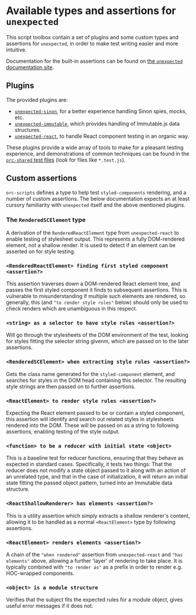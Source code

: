 # Available types and assertions for `unexpected`

This script toolbox contain a set of plugins and some custom types and assertions for `unexpected`, in order to make test writing easier and more intuitive.

Documentation for the built-in assertions can be found on [the `unexpected` documentation site](http://unexpected.js.org/).

## Plugins

The provided plugins are:

- [`unexpected-sinon`](http://unexpected.js.org/unexpected-sinon/), for a better experience handling Sinon spies, mocks, etc.
- [`unexpected-immutable`](https://github.com/erikmueller/unexpected-immutable#readme), which provides handling of Immutable.js data structures.
- [`unexpected-react`](http://bruderstein.github.io/unexpected-react/), to handle React component testing in an organic way.

These plugins provide a wide array of tools to make for a pleasant testing experience, and demonstrations of common techniques can be found in the [`orc-shared` test files](https://github.com/Orckestra/orc-shared/tree/master/src) (look for files like `*.test.js`).

## Custom assertions

`orc-scripts` defines a type to help test `styled-components` rendering, and a number of custom assertions. The below documentation expects an at least cursory familiarity with `unexpected` itself and the above mentioned plugins.

### The `RenderedSCElement` type

A derivation of the `RenderedReactElement` type from `unexpected-react` to enable testing of stylesheet output. This represents a fully DOM-rendered element, not a shallow render. It is used to detect if an element can be asserted on for style testing.

### `<RenderedReactElement> finding first styled component <assertion?>`

This assertion traverses down a DOM-rendered React element tree, and passes the first styled component it finds to subsequent assertions. This is vulnerable to misunderstanding if multiple such elements are rendered, so generally, this (and `"to render style rules"` below) should only be used to check renders which are unambiguous in this respect.

### `<string> as a selector to have style rules <assertion?>`

Will go through the stylesheets of the DOM environment of the test, looking for styles fitting the selector string givenm, which are passed on to the later assertions.

### `<RenderedSCElement> when extracting style rules <assertion?>`

Gets the class name generated for the `styled-component` element, and searches for styles in the DOM head containing this selector. The resulting style strings are then passed on to further assertions.

### `<ReactElement> to render style rules <assertion?>`

Expecting the React element passed to be or contain a styled component, this assertion will identify and search out related styles in stylesheets rendered into the DOM. These will be passed on as a string to following assertions, enabling testing of the style output.

### `<function> to be a reducer with initial state <object>`

This is a baseline test for reducer functions, ensuring that they behave as expected in standard cases. Specifically, it tests two things: That the reducer does not modify a state object passed to it along with an action of an unrelated type, and that in the case of initialization, it will return an initial state fitting the passed object pattern, turned into an Immutable data structure.

### `<ReactShallowRenderer> has elements <assertion?>`

This is a utility assertion which simply extracts a shallow renderer's content, allowing it to be handled as a normal `<ReactElement>` type by following assertions.

### `<ReactElement> renders elements <assertion?>`

A chain of the `"when rendered"` assertion from `unexpected-react` and `"has elements"` above, allowing a further 'layer' of rendering to take place. It is typically combined with `"to render as"` as a prefix in order to render e.g. HOC-wrapped components.

### `<object> is a module structure`

Verifies that the subject fits the expected rules for a module object, gives useful error messages if it does not.
